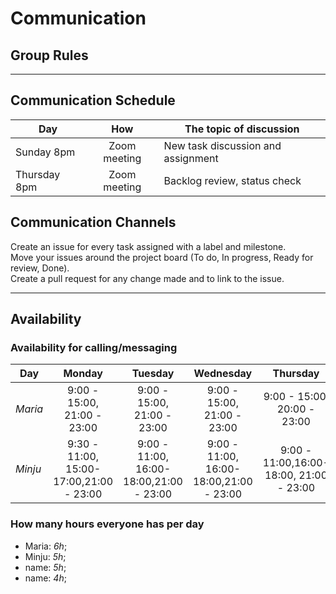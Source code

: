 # Communication

## Group Rules

<!-- any general rules you'd like to set for your group? -->

---

## Communication Schedule

| Day          |     How      | The topic of discussion            |
| ------------ | :----------: | ---------------------------------- |
| Sunday 8pm   | Zoom meeting | New task discussion and assignment |
| Thursday 8pm | Zoom meeting | Backlog review, status check       |

## Communication Channels

Create an issue for every task assigned with a label and milestone.  
Move your issues around the project board (To do, In progress, Ready for review,
Done).  
Create a pull request for any change made and to link to the issue.

---

## Availability

### Availability for calling/messaging

| Day     |                 Monday                  |                 Tuesday                 |                Wednesday                |                Thursday                 |           Friday            |   Saturday    |    Sunday    |
| ------- | :-------------------------------------: | :-------------------------------------: | :-------------------------------------: | :-------------------------------------: | :-------------------------: | :-----------: | :----------: |
| _Maria_ |       9:00 - 15:00, 21:00 - 23:00       |       9:00 - 15:00, 21:00 - 23:00       |       9:00 - 15:00, 21:00 - 23:00       |       9:00 - 15:00, 20:00 - 23:00       | 9:00 - 15:00, 21:00 - 23:00 | not available | 20:00 -23:00 |
| _Minju_ | 9:30 - 11:00, 15:00-17:00,21:00 - 23:00 | 9:00 - 11:00, 16:00-18:00,21:00 - 23:00 | 9:00 - 11:00, 16:00-18:00,21:00 - 23:00 | 9:00 - 11:00,16:00-18:00, 21:00 - 23:00 |        not available        | not available | 20:00 -21:30 |

### How many hours everyone has per day

- Maria: _6h_;
- Minju: _5h_;
- name: _5h_;
- name: _4h_;
